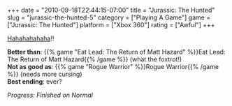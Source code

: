 +++
date = "2010-09-18T22:44:15-07:00"
title = "Jurassic: The Hunted"
slug = "jurassic-the-hunted-5"
category = ["Playing A Game"]
game = ["Jurassic: The Hunted"]
platform = ["Xbox 360"]
rating = ["Awful"]
+++

<a href="http://www.youtube.com/watch?v=3LiM98RIwtc#t=36s">Hahahahahaha</a>!!

<b>Better than</b>: {{% game "Eat Lead: The Return of Matt Hazard" %}}Eat Lead: The Return of Matt Hazard{{% /game %}} (what the foxtrot!)  
<b>Not as good as</b>: {{% game "Rogue Warrior" %}}Rogue Warrior{{% /game %}} (needs more cursing)  
<b>Best ending</b>: ever?

<i>Progress: Finished on Normal</i>